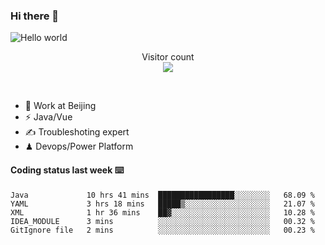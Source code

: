 ### Hi there 👋

<img src="https://raw.githubusercontent.com/sagar-viradiya/sagar-viradiya/master/resources/banner.png" alt="Hello world">
<p align="center"> 
  Visitor count<br/>
  <img src="https://profile-counter.glitch.me/youszoe/count.svg" />
</p>
<br/>

- 🍻 Work at Beijing 
- ⚡  Java/Vue
- ✍️  Troubleshoting expert
- ♟  Devops/Power Platform 

#### Coding status last week ⌨️

<!--START_SECTION:waka-->
```text
Java             10 hrs 41 mins  █████████████████░░░░░░░░   68.09 % 
YAML             3 hrs 18 mins   █████▒░░░░░░░░░░░░░░░░░░░   21.07 % 
XML              1 hr 36 mins    ██▓░░░░░░░░░░░░░░░░░░░░░░   10.28 % 
IDEA_MODULE      3 mins          ░░░░░░░░░░░░░░░░░░░░░░░░░   00.32 % 
GitIgnore file   2 mins          ░░░░░░░░░░░░░░░░░░░░░░░░░   00.23 % 
```
<!--END_SECTION:waka-->

<br/>
<center><img src="http://ghchart.rshah.org/409ba5/yousazoe" alt="" /></center>


